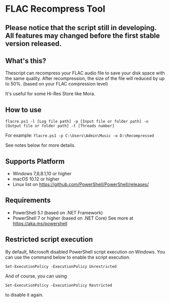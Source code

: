 # FLAC Recompress Tool
## Please notice that the script still in developing. All features may changed before the first stable version released.
## What's this?
Thescript can recompress your FLAC audio file to save your disk space with the same quality. After recompression, the size of the file will reduced by up to 50%. (based on your FLAC compression level)

It's useful for some Hi-Res Store like Mora.
## How to use
`flacre.ps1 -l [Log file path] -p [Input file or folder path] -o [Output file or folder path] -t [Threads number]`

For example: `flacre.ps1 -p C:\Users\Admin\Music -o D:\Recompressed`

See notes below for more details.

## Supports Platform
- Windows 7,8,8.1,10 or higher
- macOS 10.12 or higher
- Linux list on https://github.com/PowerShell/PowerShell/releases/

## Requirements
- PowerShell 5.1 (based on .NET Framework)
- PowerShell 7 or higher (based on .NET Core) See more at https://aka.ms/powershell

## Restricted script execution
By default, Microsoft disabled PowerShell script execution on Windows. You can use the command below to enable the script execution.

`Set-ExecutionPolicy -ExecutionPolicy Unrestricted`

And of course, you can using 

`Set-ExecutionPolicy -ExecutionPolicy Restricted`

to disable it again.